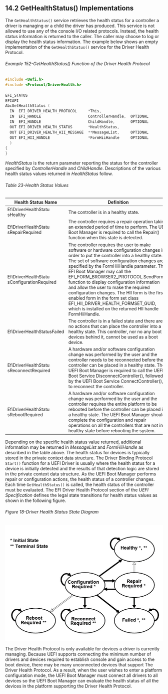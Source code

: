 <!--- @file
  14.2 GetHealthStatus() Implementations

  Copyright (c) 2012-2018, Intel Corporation. All rights reserved.<BR>

  Redistribution and use in source (original document form) and 'compiled'
  forms (converted to PDF, epub, HTML and other formats) with or without
  modification, are permitted provided that the following conditions are met:

  1) Redistributions of source code (original document form) must retain the
     above copyright notice, this list of conditions and the following
     disclaimer as the first lines of this file unmodified.

  2) Redistributions in compiled form (transformed to other DTDs, converted to
     PDF, epub, HTML and other formats) must reproduce the above copyright
     notice, this list of conditions and the following disclaimer in the
     documentation and/or other materials provided with the distribution.

  THIS DOCUMENTATION IS PROVIDED BY TIANOCORE PROJECT "AS IS" AND ANY EXPRESS OR
  IMPLIED WARRANTIES, INCLUDING, BUT NOT LIMITED TO, THE IMPLIED WARRANTIES OF
  MERCHANTABILITY AND FITNESS FOR A PARTICULAR PURPOSE ARE DISCLAIMED. IN NO
  EVENT SHALL TIANOCORE PROJECT  BE LIABLE FOR ANY DIRECT, INDIRECT, INCIDENTAL,
  SPECIAL, EXEMPLARY, OR CONSEQUENTIAL DAMAGES (INCLUDING, BUT NOT LIMITED TO,
  PROCUREMENT OF SUBSTITUTE GOODS OR SERVICES; LOSS OF USE, DATA, OR PROFITS;
  OR BUSINESS INTERRUPTION) HOWEVER CAUSED AND ON ANY THEORY OF LIABILITY,
  WHETHER IN CONTRACT, STRICT LIABILITY, OR TORT (INCLUDING NEGLIGENCE OR
  OTHERWISE) ARISING IN ANY WAY OUT OF THE USE OF THIS DOCUMENTATION, EVEN IF
  ADVISED OF THE POSSIBILITY OF SUCH DAMAGE.

-->

## 14.2 GetHealthStatus() Implementations

The `GetHealthStatus()` service retrieves the health status for a controller a
driver is managing or a child the driver has produced. This service is not
allowed to use any of the console I/O related protocols. Instead, the health
status information is returned to the caller. The caller may choose to log or
display the health status information. The example below shows an empty
implementation of the `GetHealthStatus()` service for the Driver Health
Protocol.

###### Example 152-GetHealthStatus() Function of the Driver Health Protocol

```c
#include <Uefi.h>
#include <Protocol/DriverHealth.h>

EFI_STATUS
EFIAPI
AbcGetHealthStatus (
  IN  EFI_DRIVER_HEALTH_PROTOCOL     *This,
  IN  EFI_HANDLE                     ControllerHandle,  OPTIONAL
  IN  EFI_HANDLE                     ChildHandle,       OPTIONAL
  OUT EFI_DRIVER_HEALTH_STATUS       *HealthStatus,
  OUT EFI_DRIVER_HEALTH_HII_MESSAGE  **MessageList,     OPTIONAL
  OUT EFI_HII_HANDLE                 *FormHiiHandle     OPTIONAL
  )
{
}
```

_HealthStatus_ is the return parameter reporting the status for the controller
specified by _ControllerHandle_ and _ChildHandle_. Descriptions of the various
health status values returned in _HealthStatus_ follow.

<div style="page-break-after: always;"></div>

###### Table 23-Health Status Values

| **Health Status Name** | **Definition** |
| ---------------------- | -------------- |
| EfiDriverHealthStatu sHealthy | The controller is in a healthy state.  |
| EfiDriverHealthStatu sRepairRequired | The controller requires a repair operation taking an extended period of time to perform. The UEFI Boot Manager is required to call the Repair() function when this state is detected. |
| EfiDriverHealthStatu sConfigurationRequired | The controller requires the user to make software or hardware configuration changes in order to put the controller into a healthy state. The set of software configuration changes are specified by the FormHiiHandle parameter. The EFI Boot Manager may call the EFI_FORM_BROWSER2_PROTOCOL.SendForm() function to display configuration information and allow the user to make the required configuration changes. The HII form is the first enabled form in the form set class EFI_HII_DRIVER_HEALTH_FORMSET_GUID, which is installed on the returned HII handle FormHiiHandle. |
| EfiDriverHealthStatusFailed | The controller is in a failed state and there are no actions that can place the controller into a healthy state. This controller, nor no any boot devices behind it, cannot be used as a boot device. |
| EfiDriverHealthStatu sReconnectRequired  | A hardware and/or software configuration change was performed by the user and the controller needs to be reconnected before the controller can be placed in a healthy state. The UEFI Boot Manager is required to call the UEFI Boot Service DisconnectController(), followed by the UEFI Boot Service ConnectController(), to reconnect the controller. |
| EfiDriverHealthStatu sRebootRequired  | A hardware and/or software configuration change was performed by the user and the controller requires the entire platform to be rebooted before the controller can be placed in a healthy state. The UEFI Boot Manager should complete the configuration and repair operations on all the controllers that are not in a healthy state before rebooting the system. |

Depending on the specific health status value returned, additional information
may be returned in _MessageList_ and _FormHiiHandle_ as described in the table
above. The health status for devices is typically stored in the private context
data structure. The Driver Binding Protocol `Start()` function for a UEFI
Driver is usually where the health status for a device is initially detected
and the results of that detection logic are stored in the private context data
structure. As the UEFI Boot Manager performs repair or configuration actions,
the health status of a controller changes. Each time `GetHealthStatus()` is called, the health status of the controller must be evaluated. The EFI Driver Health Protocol section of the _UEFI Specification_ defines the legal state transitions for health status values as shown in the
following figure.

<div style="page-break-after: always;"></div>

###### Figure 18-Driver Health Status State Diagram

![Driver Health Status State](../../media/DriverHealthStatusState.jpg)

The Driver Health Protocol is only available for devices a driver is currently
managing. Because UEFI supports connecting the minimum number of drivers and
devices required to establish console and gain access to the boot device, there
may be many unconnected devices that support The Driver Health Protocol. As a
result, when the user wishes to enter a platform configuration mode, the UEFI
Boot Manager must connect all drivers to all devices so the UEFI Boot Manager
can evaluate the health status of all the devices in the platform supporting
the Driver Health Protocol.
